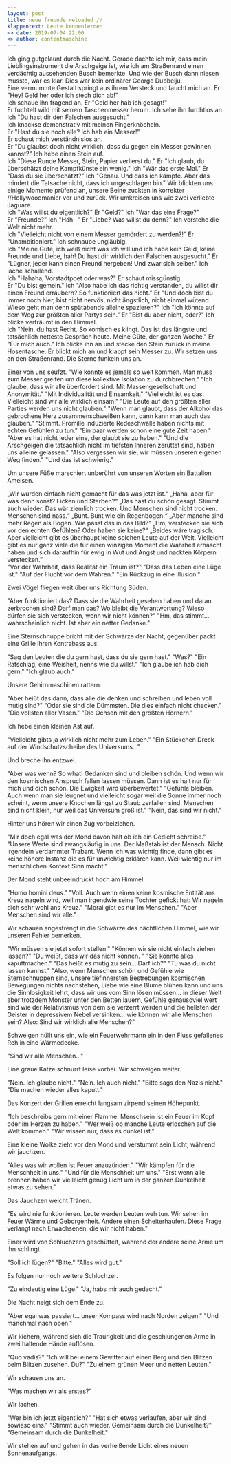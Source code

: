 ```yaml
---
layout: post
title: neue freunde reloaded //
klappentext: Leute kennenlernen.
<> date: 2019-07-04 22:00
<> author: contentmaschine
---
```


Ich ging gutgelaunt durch die Nacht. Gerade dachte ich mir, dass mein Lieblingsinstrument die Arschgeige ist, wie ich am Straßenrand einen verdächtig aussehenden Busch bemerkte. Und wie der Busch dann niesen musste, war es klar. Dies war kein ordinärer George Dubbelju.  
Eine vermummte Gestalt springt aus ihrem Versteck und faucht mich an. 
Er "Hey! Geld her oder ich stech dich ab!"  
Ich schaue ihn fragend an. 
Er "Geld her hab ich gesagt!"  
Er fuchtelt wild mit seinem Taschenmesser herum. Ich sehe ihn furchtlos an.  
Ich "Du hast dir den Falschen ausgesucht."  
Ich knackse demonstrativ mit meinen Fingerknöcheln.  
Er "Hast du sie noch alle? Ich hab ein Messer!"  
Er schaut mich verständnislos an.  
Er "Du glaubst doch nicht wirklich, dass du gegen ein Messer gewinnen kannst?" 
Ich hebe einen Stein auf.  
Ich "Diese Runde Messer, Stein, Papier verlierst du." 
Er "Ich glaub, du überschätzt deine Kampfkünste ein wenig." 
Ich "Wär das erste Mal." 
Er "Dass du sie überschätzt?" 
Ich "Genau. Und dass ich kämpfe. Aber das mindert die Tatsache nicht, dass ich ungeschlagen bin." 
Wir blickten uns einige Momente prüfend an, unsere Beine zuckten in korrekter //Hollywoodmanier vor und zurück. Wir umkreisen uns wie zwei verliebte Jaguare.  
Ich "Was willst du eigentlich?" 
Er "Geld?" 
Ich "War das eine Frage?"  
Er "Freunde?" 
Ich "Häh- " 
Er "Liebe? Was willst du denn?" 
Ich verstehe die Welt nicht mehr.  
Ich "Vielleicht nicht von einem Messer gemördert zu werden?!" 
Er "Unambitioniert." 
Ich schnaube ungläubig.  
Ich "Meine Güte, ich weiß nicht was ich will und ich habe kein Geld, keine Freunde und Liebe, hah! Du hast dir wirklich den Falschen ausgesucht." 
Er "Lügner, jeder kann einen Freund hergeben! Und zwar sich selber." 
Ich lache schallend.  
Ich "Hahaha, Vorstadtpoet oder was?" 
Er schaut missgünstig.  
Er "Du bist gemein." 
Ich "Also habe ich das richtig verstanden, du willst dir einen Freund erräubern? So funktioniert das nicht." 
Er "Und doch bist du immer noch hier, bist nicht nervös, nicht ängstlich, nicht einmal wütend. Wieso geht man denn spätabends alleine spazieren?" 
Ich "Ich könnte auf dem Weg zur größten aller Partys sein." 
Er "Bist du aber nicht, oder?" 
Ich blicke verträumt in den Himmel.  
Ich "Nein, du hast Recht. So komisch es klingt. Das ist das längste und tatsächlich netteste Gespräch heute. Meine Güte, der ganzen Woche." 
Er "Für mich auch." 
Ich blicke ihn an und stecke den Stein zurück in meine Hosentasche. Er blickt mich an und klappt sein Messer zu. Wir setzen uns an den Straßenrand. Die Sterne funkeln uns an.  

Einer von uns seufzt. 
"Wie konnte es jemals so weit kommen. Man muss zum Messer greifen um diese kollektive Isolation zu durchbrechen." 
"Ich glaube, dass wir alle überfordert sind. Mit Massengesellschaft und Anonymität." 
"Mit Individualität und Einsamkeit." 
"Vielleicht ist es das. Vielleicht sind wir alle wirklich einsam."
"Die Leute auf den größten aller Parties werden uns nicht glauben."
"Wenn man glaubt, dass der Alkohol das gebrochene Herz zusammenschweißen kann, dann kann man auch das glauben."
"Stimmt. Promille induzierte Redeschwälle haben nichts mit echten Gefühlen zu tun."
"Ein paar werden schon eine gute Zeit haben."
"Aber es hat nicht jeder eine, der glaubt sie zu haben."
"Und die Arschgeigen die tatsächlich nicht im tiefsten Inneren zerüttet sind, haben uns alleine gelassen."
"Also vergessen wir sie, wir müssen unseren eigenen Weg finden."
"Und das ist schwierig."

Um unsere Füße marschiert unberührt von unseren Worten ein Battalion Ameisen.

„Wir wurden einfach nicht gemacht für das was jetzt ist.“
„Haha, aber für was denn sonst? Ficken und Sterben?“
„Das hast du schön gesagt. Stimmt auch wieder. Das wär ziemlich trocken. Und Menschen sind nicht trocken. Menschen sind nass.“
„Bunt. Bunt wie ein Regenbogen.“
„Aber manche sind mehr Regen als Bogen. Wie passt das in das Bild?“
„Hm, verstecken sie sich vor den echten Gefühlen? Oder haben sie keine?“
„Beides wäre tragisch. Aber vielleicht gibt es überhaupt keine solchen Leute auf der Welt. Vielleicht gibt es nur ganz viele die für einen winzigen Moment die Wahrheit erhascht haben und sich daraufhin für ewig in Wut und Angst und nackten Körpern verstecken.”  
"Vor der Wahrheit, dass Realität ein Traum ist?"
"Dass das Leben eine Lüge ist."
"Auf der Flucht vor dem Wahren." 
"Ein Rückzug in eine Illusion."

Zwei Vögel fliegen weit über uns Richtung Süden.

"Aber funktioniert das? Dass sie die Wahrheit gesehen haben und daran zerbrochen sind? Darf man das? Wo bleibt die Verantwortung? Wieso dürfen sie sich verstecken, wenn wir nicht können?" 
"Hm, das stimmt... wahrscheinlich nicht. Ist aber ein netter Gedanke." 

Eine Sternschnuppe bricht mit der Schwärze der Nacht, gegenüber packt eine Grille ihren Kontrabass aus. 

"Sag den Leuten die du gern hast, dass du sie gern hast." 
"Was?" 
"Ein Ratschlag, eine Weisheit, nenns wie du willst." 
"Ich glaube ich hab dich gern." 
"Ich glaub auch." 

 Unsere Gehirnmaschinen rattern. 

"Aber heißt das dann, dass alle die denken und schreiben und leben voll mutig sind?" 
"Oder sie sind die Dümmsten. Die dies einfach nicht checken." 
"Die vollsten aller Vasen."
"Die Ochsen mit den größten Hörnern."

Ich hebe einen kleinen Ast auf.

"Vielleicht gibts ja wirklich nicht mehr zum Leben." 
"Ein Stückchen Dreck auf der Windschutzscheibe des Universums..."

Und breche ihn entzwei.

"Aber was wenn? So what! Gedanken sind und bleiben schön. Und wenn wir den kosmischen Anspruch fallen lassen müssen. Dann ist es halt nur für mich und dich schön. Die Ewigkeit wird überbewertet." 
"Gefühle bleiben. Auch wenn man sie leugnet und vielleicht sogar weil die Sonne immer noch scheint, wenn unsere Knochen längst zu Staub zerfallen sind. Menschen sind nicht klein, nur weil das Universum groß ist."
"Nein, das sind wir nicht."

Hinter uns hören wir einen Zug vorbeiziehen.

"Mir doch egal was der Mond davon hält ob ich ein Gedicht schreibe." 
"Unsere Werte sind zwangsläufig in uns. Der Maßstab ist der Mensch. Nicht irgendein verdammter Trabant. Wenn ich was wichtig finde, dann gibt es keine höhere Instanz die es für unwichtig erklären kann. Weil <k>wichtig</k> nur im menschlichen Kontext Sinn macht." 

Der Mond steht unbeeindruckt hoch am Himmel.

"Homo homini deus."
"Voll. Auch wenn einen keine kosmische Entität ans Kreuz nageln wird, weil man irgendwie seine Tochter gefickt hat: Wir nageln dich sehr wohl ans Kreuz."
"Moral gibt es nur im Menschen." 
"Aber Menschen sind wir alle."

Wir schauen angestrengt in die Schwärze des nächtlichen Himmel, wie wir unseren Fehler bemerken.

"Wir müssen sie jetzt sofort stellen."
"Können wir sie nicht einfach ziehen lassen?"
"Du weißt, dass wir das nicht können. "
"Sie könnte alles kaputtmachen."
"Das heißt es mutig zu sein... Darf ich?"
"Tu was du nicht lassen kannst."
"Also, wenn Menschen schön und Gefühle wie Sternschnuppen sind, unsere tiefinnersten Bestrebungen kosmischen Bewegungen nichts nachstehen, Liebe wie eine Blume blühen kann und uns die Sinnlosigkeit lehrt, dass wir uns vom Sinn lösen müssen... in dieser Welt aber trotzdem Monster unter den Betten lauern, Gefühle genausoviel wert sind wie der Relativismus von dem sie verzerrt werden und die hellsten der Geister in depressivem Nebel versinken... wie können wir alle Menschen sein? Also: Sind wir wirklich alle Menschen?"

Schweigen hüllt uns ein, wie ein Feuerwehrmann ein in den Fluss gefallenes Reh in eine Wärmedecke.

"Sind wir alle Menschen..."

Eine graue Katze schnurrt leise vorbei. Wir schweigen weiter.

"Nein. Ich glaube nicht."
"Nein. Ich auch nicht."
"Bitte sags den Nazis nicht."
"Die machen wieder alles kaputt."

Das Konzert der Grillen erreicht langsam zirpend seinen Höhepunkt.

"Ich beschreibs gern mit einer Flamme. Menschsein ist ein Feuer im Kopf oder im Herzen zu haben."
"Wer weiß ob manche Leute erloschen auf die Welt kommen."
"Wir wissen nur, dass es dunkel ist."

Eine kleine Wolke zieht vor den Mond und verstummt sein Licht, während wir jauchzen.

"Alles was wir wollen ist Feuer anzuzünden."
"Wir kämpfen für die Menschheit in uns."
"Und für die Menschheit um uns."
"Erst wenn alle brennen haben wir vielleicht genug Licht um in der ganzen Dunkelheit etwas zu sehen."

Das Jauchzen weicht Tränen.

"Es wird nie funktionieren. Leute werden Leuten weh tun. Wir sehen im Feuer Wärme und Geborgenheit. Andere einen Scheiterhaufen. Diese Frage verlangt nach Erwachsenen, die wir nicht haben."

Einer wird von Schluchzern geschüttelt, während der andere seine Arme um ihn schlingt.

"Soll ich lügen?"
"Bitte."
"Alles wird gut."

Es folgen nur noch weitere Schluchzer.

"Zu eindeutig eine Lüge."
"Ja, habs mir auch gedacht."

Die Nacht neigt sich dem Ende zu.

"Aber egal was passiert... unser Kompass wird nach Norden zeigen."
"Und manchmal nach oben."

Wir kichern, während sich die Traurigkeit und die geschlungenen Arme in zwei haltende Hände auflösen.

"Quo vadis?"
"Ich will bei einem Gewitter auf einen Berg und den Blitzen beim Blitzen zusehen. Du?"
"Zu einem grünen Meer und netten Leuten."

Wir schauen uns an.

"Was machen wir als erstes?"

Wir lachen.

"Wer bin ich jetzt eigentlich?"
"Hat sich etwas verlaufen, aber wir sind sowieso eins."
"Stimmt auch wieder. Gemeinsam durch die Dunkelheit?"
"Gemeinsam durch die Dunkelheit."

Wir stehen auf und gehen in das verheißende Licht eines neuen Sonnenaufgangs.
